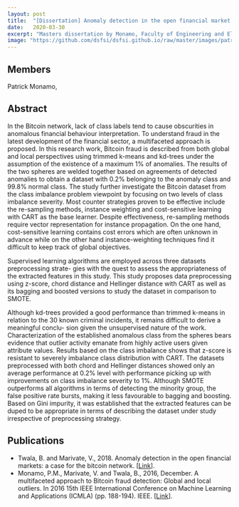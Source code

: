 ```yaml
---
layout: post
title:  "[Dissertation] Anomaly detection in the open financial market: A Case for the Bitcoin Market"
date:   2020-03-30
excerpt: "Masters dissertation by Monamo, Faculty of Engineering and Electronics, University of Johannesburg"
image: "https://github.com/dsfsi/dsfsi.github.io/raw/master/images/patrickImg.png"
---
```

## Members
Patrick Monamo,  

## Abstract

In the Bitcoin network, lack of class labels tend to cause obscurities in anomalous financial behaviour interpretation. To understand fraud in the latest development of the financial sector, a multifaceted approach is proposed. In this research work, Bitcoin fraud is described from both global and local perspectives using trimmed k-means and kd-trees under the assumption of the existence of a maximum 1% of anomalies. The results of the two spheres are welded together based on agreements of detected anomalies to obtain a dataset with 0.2% belonging to the anomaly class and 99.8% normal class. The study further investigate the Bitcoin dataset from the class imbalance problem viewpoint by focusing on two levels of class imbalance severity. Most counter strategies proven to be effective include the re-sampling methods, instance weighting and cost-sensitive learning with CART as the base learner. Despite effectiveness, re-sampling methods require vector representation for instance propagation. On the one hand, cost-sensitive learning contains cost errors which are often unknown in advance while on the other hand instance-weighting techniques find it difficult to keep track of global objectives.

Supervised learning algorithms are employed across three datasets preprocessing strate-
gies with the quest to assess the appropriateness of the extracted features in this study.
This study proposes data preprocessing using z-score, chord distance and Hellinger
distance with CART as well as its bagging and boosted versions to study the dataset
in comparison to SMOTE.

Although kd-trees provided a good performance than trimmed k-means in relation to
the 30 known criminal incidents, it remains difficult to derive a meaningful conclu-
sion given the unsupervised nature of the work. Characterization of the established
anomalous class from the spheres bears evidence that outlier activity emanate from
highly active users given attribute values. Results based on the class imbalance
shows that z-score is resistant to severely imbalance class distribution with CART.
The datasets preprocessed with both chord and Hellinger distances showed only an
average performance at 0.2% level with performance picking up with improvements
on class imbalance severity to 1%. Although SMOTE outperforms all algorithms in
terms of detecting the minority group, the false positive rate bursts, making it less
favourable to bagging and boosting. Based on Gini impurity, it was established that
the extracted features can be duped to be appropriate in terms of describing the
dataset under study irrespective of preprocessing strategy.

## Publications
* Twala, B. and Marivate, V., 2018. Anomaly detection in the open financial markets: a case for the bitcoin network. [[Link](https://scholar.google.com/scholar?hl=en&as_sdt=0%2C5&q=Unsupervised+Learning+for+Robust+Bitcoin+Fraud+Detection.+ISSA.+Patrick+Monamo%2C+Vukosi+Marivate+and+Bhekisipho+Twala+%5B2016%5D&btnG=)].
* Monamo, P.M., Marivate, V. and Twala, B., 2016, December. A multifaceted approach to Bitcoin fraud detection: Global and local outliers. In 2016 15th IEEE International Conference on Machine Learning and Applications (ICMLA) (pp. 188-194). IEEE. [[Link](https://ieeexplore.ieee.org/abstract/document/7838143?casa_token=bouNXb4PYO4AAAAA:gv53w2X5pscr0LnbkPYfbT2OwAJiU3Je1-hx4jJ7wQ-5R1zBSWc-7xHDu8xRDP1xBjZGU2Z04iU)].
